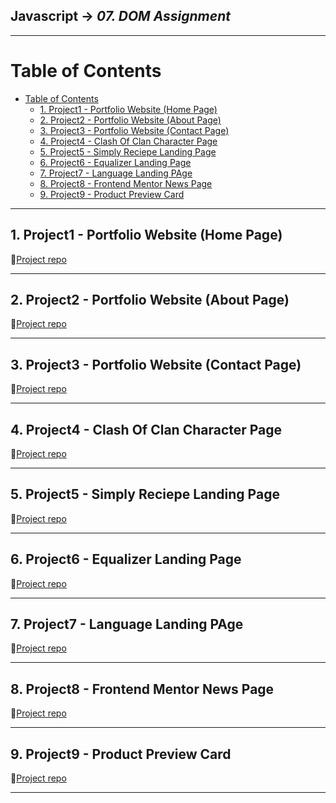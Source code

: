 ## Javascript -> <em>07. DOM Assignment</em> 

<hr/>

# Table of Contents
- [Table of Contents](#table-of-contents)
  - [1. Project1 - Portfolio Website (Home Page)](#1-project1---portfolio-website-home-page)
  - [2. Project2 - Portfolio Website (About Page)](#2-project2---portfolio-website-about-page)
  - [3. Project3 - Portfolio Website (Contact Page)](#3-project3---portfolio-website-contact-page)
  - [4. Project4 - Clash Of Clan Character Page](#4-project4---clash-of-clan-character-page)
  - [5. Project5 - Simply Reciepe Landing Page](#5-project5---simply-reciepe-landing-page)
  - [6. Project6 - Equalizer Landing Page](#6-project6---equalizer-landing-page)
  - [7. Project7 - Language Landing PAge](#7-project7---language-landing-page)
  - [8. Project8 - Frontend Mentor News Page](#8-project8---frontend-mentor-news-page)
  - [9. Project9 - Product Preview Card](#9-project9---product-preview-card)

<hr/>

## 1. Project1 - Portfolio Website (Home Page)

🔗[Project repo](./01.%20Project1-Portfolio%20Website(Home)/)

<hr/>

## 2. Project2 - Portfolio Website (About Page)

🔗[Project repo](./02.Project2-Portfolio%20Website(About)/)

<hr/>

## 3. Project3 - Portfolio Website (Contact Page)

🔗[Project repo](./03.Project3-Portfolio%20Website(Contact)/)

<hr/>

## 4. Project4 - Clash Of Clan Character Page

🔗[Project repo](./04.Project4-COC%20character/)

<hr/>

## 5. Project5 - Simply Reciepe Landing Page

🔗[Project repo](./05.Project5-SimplyRecipes/)

<hr/>

## 6. Project6 - Equalizer Landing Page

🔗[Project repo](./06.Project6-Equalizer%20Landing%20Page/)

<hr/>

## 7. Project7 - Language Landing PAge

🔗[Project repo](./07.Project7-Language%20Landing%20Page/)

<hr/>

## 8. Project8 - Frontend Mentor News Page

🔗[Project repo](./08.Project8-Frontend%20Mentor%20News%20Page/)

<hr/>

## 9. Project9 - Product Preview Card

🔗[Project repo](./09.Project9-Product%20Preview/)

<hr/>